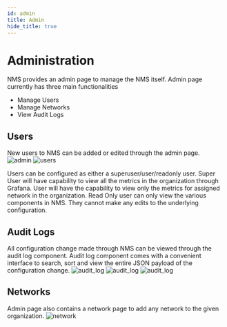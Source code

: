 ```yaml
---
id: admin
title: Admin
hide_title: true
---
```

# Administration

NMS provides an admin page to manage the NMS itself. Admin page currently has three main functionalities

- Manage Users
- Manage Networks
- View Audit Logs

## Users

New users to NMS can be added or edited through the admin page.
![admin](assets/nms/userguide/admin/admin.png)
![users](assets/nms/userguide/admin/users.png)

Users can be configured as either a superuser/user/readonly user.
Super User will have capability to view all the metrics in the organization through Grafana.
User will have the capability to view only the metrics for assigned network in the organization.
Read Only user can only view the various components in NMS. They cannot make any edits to the underlying configuration.

## Audit Logs

All configuration change made through NMS can be viewed through the audit log component. Audit log component comes with a convenient interface to search, sort and view the entire JSON payload of the configuration change.
![audit_log](assets/nms/userguide/admin/audit_log1.png)
![audit_log](assets/nms/userguide/admin/audit_log2.png)
![audit_log](assets/nms/userguide/admin/audit_log3.png)

## Networks

Admin page also contains a network page to add any network to the given organization.
![network](assets/nms/userguide/admin/network.png)
